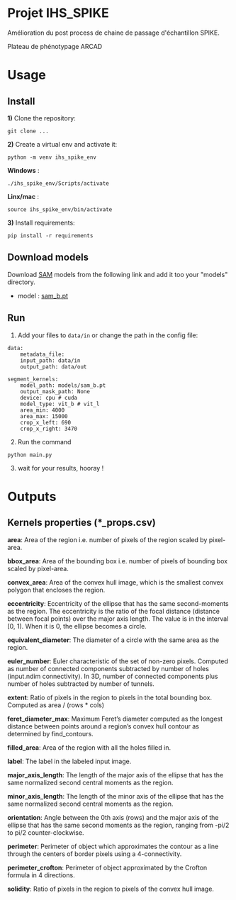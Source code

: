 # Projet IHS_SPIKE

Amélioration du post process de chaine de passage d'échantillon SPIKE.

Plateau de phénotypage ARCAD

# Usage

## Install

**1)** Clone the repository:
   
```
git clone ...
```



**2)** Create a virtual env and activate it:

```
python -m venv ihs_spike_env
```


**Windows** : 
```
./ihs_spike_env/Scripts/activate
```


**Linx/mac** :
```
source ihs_spike_env/bin/activate
```

**3)** Install requirements:

```
pip install -r requirements
```

## Download models

Download [SAM](https://github.com/facebookresearch/segment-anything) models from the following link
and add it too your "models" directory.

- model : [sam_b.pt](https://github.com/ultralytics/assets/releases/download/v8.2.0/sam_b.pt)

## Run

1) Add your files to `data/in` or change the path in the config file: 

```{yml}
data:
    metadata_file: 
    input_path: data/in
    output_path: data/out

segment_kernels:
    model_path: models/sam_b.pt
    output_mask_path: None
    device: cpu # cuda
    model_type: vit_b # vit_l
    area_min: 4000
    area_max: 15000
    crop_x_left: 690 
    crop_x_right: 3470
```

2) Run the command
```
python main.py
```

3) wait for your results, hooray !

# Outputs

## Kernels properties (*_props.csv) 

**area**: Area of the region i.e. number of pixels of the region scaled by pixel-area.

**bbox_area**: Area of the bounding box i.e. number of pixels of bounding box scaled by pixel-area.

**convex_area**: Area of the convex hull image, which is the smallest convex polygon that encloses the region.

**eccentricity**: Eccentricity of the ellipse that has the same second-moments as the region. The eccentricity is the ratio of the focal distance (distance between focal points) over the major axis length. The value is in the interval [0, 1). When it is 0, the ellipse becomes a circle.

**equivalent_diameter**: The diameter of a circle with the same area as the region.

**euler_number**: Euler characteristic of the set of non-zero pixels. Computed as number of connected components subtracted by number of holes (input.ndim connectivity). In 3D, number of connected components plus number of holes subtracted by number of tunnels.

**extent**: Ratio of pixels in the region to pixels in the total bounding box. Computed as area / (rows * cols)

**feret_diameter_max**: Maximum Feret’s diameter computed as the longest distance between points around a region’s convex hull contour as determined by find_contours.

**filled_area**: Area of the region with all the holes filled in.

**label**: The label in the labeled input image.

**major_axis_length**: The length of the major axis of the ellipse that has the same normalized second central moments as the region.

**minor_axis_length**: The length of the minor axis of the ellipse that has the same normalized second central moments as the region.

**orientation**: Angle between the 0th axis (rows) and the major axis of the ellipse that has the same second moments as the region, ranging from -pi/2 to pi/2 counter-clockwise.

**perimeter**: Perimeter of object which approximates the contour as a line through the centers of border pixels using a 4-connectivity.

**perimeter_crofton**: Perimeter of object approximated by the Crofton formula in 4 directions.

**solidity**: Ratio of pixels in the region to pixels of the convex hull image.


